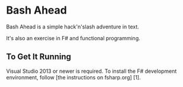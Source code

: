 Bash Ahead
===
Bash Ahead is a simple hack'n'slash adventure in text.

It's also an exercise in F# and functional programming.

To Get It Running
---
Visual Studio 2013 or newer is required. To install the F# development environment, follow [the instructions on fsharp.org] [1].
